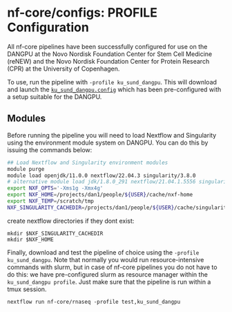 # nf-core/configs: PROFILE Configuration

All nf-core pipelines have been successfully configured for use on the DANGPU at the 
Novo Nordisk Foundation Center for Stem Cell Medicine (reNEW) and the Novo Nordisk Foundation Center for Protein Research (CPR) at the University of Copenhagen.

To use, run the pipeline with `-profile ku_sund_dangpu`. This will download and launch the [`ku_sund_dangpu.config`](../conf/ku_sund_dangpu.config) which has been pre-configured with a setup suitable for the DANGPU.

## Modules

Before running the pipeline you will need to load Nextflow and Singularity using the environment module system on DANGPU. You can do this by issuing the commands below:

```bash
## Load Nextflow and Singularity environment modules
module purge
module load openjdk/11.0.0 nextflow/22.04.3 singularity/3.8.0 
# alternative module load jdk/1.8.0_291 nextflow/21.04.1.5556 singularity/3.8.0 
export NXF_OPTS='-Xms1g -Xmx4g'
export NXF_HOME=/projects/dan1/people/${USER}/cache/nxf-home
export NXF_TEMP=/scratch/tmp
NXF_SINGULARITY_CACHEDIR=/projects/dan1/people/${USER}/cache/singularity-images 
```

create nextflow directories if they dont exist:
```
mkdir $NXF_SINGULARITY_CACHEDIR
mkdir $NXF_HOME
```

Finally, download and test the pipeline of choice using the `-profile ku_sund_dangpu`. Note that normally you would run resource-intensive commands with slurm, but in case of nf-core pipelines you do not have to do this: we have pre-configured slurm as resource manager within the `ku_sund_dangpu profile`. Just make sure that the pipeline is run within a tmux session. 

```
nextflow run nf-core/rnaseq -profile test,ku_sund_dangpu
```

